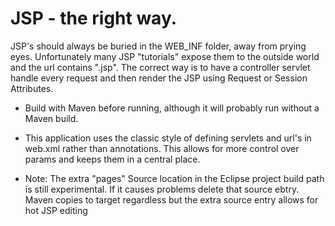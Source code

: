 # JSP - the right way.

JSP's should always be buried in the WEB_INF folder, away from prying eyes.  Unfortunately  many JSP "tutorials" expose them to the outside world and the url contains ".jsp". The correct way is to have a controller servlet handle every request and then render the JSP using Request or Session Attributes.

- Build with Maven before running, although it will probably run without a Maven build.  

- This application uses the classic style of defining servlets and url's in web.xml rather than annotations. This allows for more control over params and keeps them in a central place.  


- Note: The extra "pages" Source location in the Eclipse project build path is still experimental. If it causes problems delete that source ebtry.  Maven copies to target regardless but the extra source entry allows for hot JSP editing
